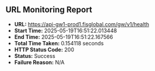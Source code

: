 ## URL Monitoring Report

- **URL:** https://api-gw1-prod1.fisglobal.com/gw/v1/health
- **Start Time:** 2025-05-19T16:51:22.013448
- **End Time:** 2025-05-19T16:51:22.167566
- **Total Time Taken:** 0.154118 seconds
- **HTTP Status Code:** 200
- **Status:** Success
- **Failure Reason:** N/A
